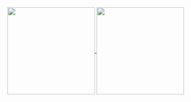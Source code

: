 <a href="https://github.com/Half-People">
  <img height=200 align="center" src="https://github-readme-start-gamma.vercel.app/api?username=Half-People&show_icons=true&theme=merko&locale=ja" />
</a>

<a href="https://github.com/Half-People">
  <img height=200 align="center" src="https://github-readme-start-gamma.vercel.app/api/top-langs?username=Half-People&layout=compact&langs_count=8&card_width=320&locale=ja" />
</a>

